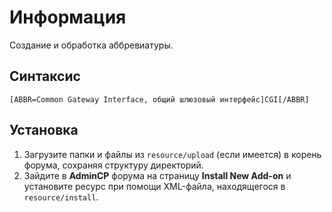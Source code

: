# Информация

Создание и обработка аббревиатуры.

## Синтаксис

```
[ABBR=Common Gateway Interface, общий шлюзовый интерфейс]CGI[/ABBR]
```

## Установка

1. Загрузите папки и файлы из `resource/upload` (если имеется) в корень форума, сохраняя структуру директорий.
2. Зайдите в **AdminCP** форума на страницу **Install New Add-on** и установите ресурс при помощи XML-файла, находящегося в `resource/install`.
